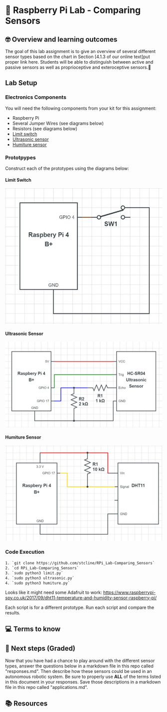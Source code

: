 # :robot: Raspberry Pi Lab - Comparing Sensors

## 🤓 Overview and learning outcomes 

The goal of this lab assignment is to give an overview of several different sensor types based on the chart in Section [4.1.3 of our online text]put proper link here.  Students will be able to distinguish between active and passive sensors as well as proprioceptive and exteroceptive sensors.🚀

## Lab Setup

### Electronics Components

You will need the following components from your kit for this assignment:
<ul>
  <li>Raspberry Pi</li>
  <li>Several Jumper Wires (see diagrams below)</li>
  <li>Resistors (see diagrams below)</li>
  <li><a href = "https://i.stack.imgur.com/emufv.jpg" target = "_blank">Limit switch</a></li>
  <li><a href = "https://cdn.sparkfun.com//assets/parts/1/3/5/0/8/15569-Ultrasonic_Distance_Sensor_-_HC-SR04-01a.jpg" target = "_blank">Ultrasonic sensor</a></li>
  <li><a href = "https://m.media-amazon.com/images/I/41+EOhGDWeL._SX342_.jpg" target = "_blank">Humiture sensor</a></li>
</ul>

### Prototpypes
Construct each of the prototypes using the diagrams below:

#### Limit Switch

![Limit Switch Circuit](https://github.com/stcline/RPi_Lab-Comparing_Sensors/blob/main/SPDT_Pull_up_RPi.JPG?raw=true)

#### Ultrasonic Sensor

![Ultrasonic Sensor](https://github.com/stcline/RPi_Lab-Comparing_Sensors/blob/main/HC-SR04_RPi.JPG?raw=true)

#### Humiture Sensor

![Humiture Sensor](https://github.com/stcline/RPi_Lab-Comparing_Sensors/blob/main/DHT11_Sensor_RPi.JPG?raw=true)

### Code Execution
    1. `git clone https://github.com/stcline/RPi_Lab-Comparing_Sensors`
    2. `cd RPi_Lab-Comparing_Sensors`
    3. `sudo python3 limit.py`
    4. `sudo python3 ultrasonic.py`
    4. `sudo python3 humiture.py`
    
Looks like it might need some Adafruit to work: https://www.raspberrypi-spy.co.uk/2017/09/dht11-temperature-and-humidity-sensor-raspberry-pi/

Each script is for a different prototype.  Run each script and compare the results.

## 💻 Terms to know

## 📝 Next steps (Graded)

Now that you have had a chance to play around with the different sensor types, answer the questions below in a markdown file in this repo called "responses.md".  Then describe how these sensors could be used in an autonomous robotic system.  Be sure to properly use **ALL** of the terms listed in this document in your responses.  Save those descriptions in a markdown file in this repo called "applications.md".

## 📚  Resources 
